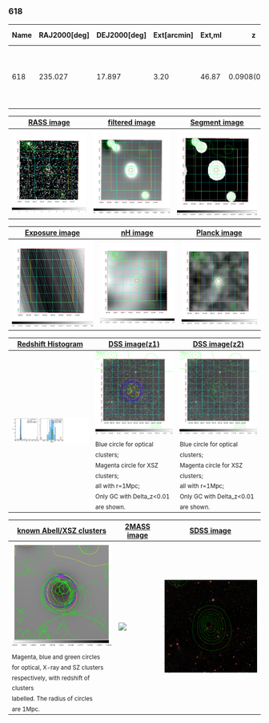 <div STYLE="page-break-after: always;"></div>

### 618

|Name|RAJ2000[deg]|DEJ2000[deg] |Ext[arcmin]| Ext,ml | z | z_src| C|GC(XSZ,Delta_z<0.01)| GC(OPT,Delta_z<0.01)|GC| R_sig[arcmin] | R500[arcmin] | R500[Mpc]| CRsig[c/s] | CR500[c/s] |L500[1E44 erg/s]|F500[1E-12 erg/s/cm^2]| M500[1E14 Msun]|Tx[keV]|Cnt_sig|Beta|Rc[arcmin]|Comment|Alias|
|---|---|---|---|---|---|------|---|--------|---------|----------|---|---|---|---|---|---|---|---|---|---|---|---|---|---|
|618| 235.027| 17.897| 3.20| 46.87| 0.0908(0.005)| z1, z_xsz| B| F20, MCXC, PSZ2, Tar, XB| A, N, RM, W| A, C, F20, MCXC, N, PSZ2, Tar, W, XB| 8.800| 9.326| 0.947| 0.311(0.059)| 0.314(0.060)| 1.249(0.128)| 6.048(0.622)| 2.63(0.13)| 4.00(0.13)| 72.8| 0.902(-0.116+0.070)| 6.474(-0.964+0.712)| -| k396|

|[RASS image](../image/618/618_img.pdf)|[filtered image](../image/618/618_fil.pdf)|[Segment image](../image/618/618_seg.pdf)|
|-------------------|--------------------|-------------------|
| <img src="../image/618/618_img.png" width="300">  | <img src="../image/618/618_fil.png" width="300">   | <img src="../image/618/618_seg.png" width="300">  |

|[Exposure image](../image/618/618_mex.pdf)| [nH image](../image/618/618_nh.pdf)| [Planck image](../image/618/618_p.pdf)|
|-------------------|--------------------|-------------------|
|<img src="../image/618/618_mex.png" width="300">   | <img src="../image/618/618_nh.png" width="300">    | <img src="../image/618/618_p.png" width="300"> |

|[Redshift Histogram](../image/618/618_zg.pdf) | [DSS image(z1)](../image/618/618_dss_z1.pdf)      |  [DSS image(z2)](../image/618/618_dss_z2.pdf)    |
|-------------------|--------------------|-------------------|
|<img src="../image/618/618_zg.png" width="300"> |<img src="../image/618/618_dss_z1.png" width="300"> <sub><br>Blue circle for optical clusters; <br>Magenta circle for XSZ clusters; <br>all with r=1Mpc; <br>Only GC with Delta_z<0.01 are shown. </sub>| <img src="../image/618/618_dss_z2.png" width="300"><sub><br>Blue circle for optical clusters; <br>Magenta circle for XSZ clusters; <br>all with r=1Mpc; <br>Only GC with Delta_z<0.01 are shown. </sub> |

|[known Abell/XSZ clusters](../image/618/618_gc.pdf) | [2MASS image](../image/618/618_2mass.pdf)      |[SDSS image](../image/618/618_sdss.pdf)   |
|-------------------|-------------------|-------------------|
|<img src=../image/618/618_gc.png width="300"> <br><sub>Magenta, blue and green circles <br>for optical, X-ray and SZ clusters <br>respectively, with redshift of clusters <br>labelled. The radius of circles <br>are 1Mpc.</sub>|<img src="../image/618/618_2mass.png" width="300">  | <img src="../image/618/618_sdss.png" width="300">  |




